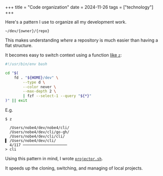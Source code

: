 +++
title = "Code organization"
date = 2024-11-26
tags = ["technology"]
+++

Here's a pattern I use to organize all my development work.

```shell
~/dev/{owner}/{repo}
```

This makes understanding _where_ a repository is much easier than having a flat
structure.

It becomes easy to switch context using a function
[like `z`](https://github.com/nobe4/dotfiles/blob/main/functions/z):

```bash
#!/usr/bin/env bash

cd "$(
	fd . "${HOME}/dev" \
		--type d \
		--color never \
		--max-depth 2 \
		| fzf --select-1 --query "${*}"
)" || exit
```

E.g.
```shell
$ z

  /Users/nobe4/dev/nobe4/cli/
  /Users/nobe4/dev/cli/go-gh/
  /Users/nobe4/dev/cli/cli/
▌ /Users/nobe4/dev/cli/
  4/117 ────────────────────
> cli
```

Using this pattern in mind, I wrote
[`projector.sh`](https://github.com/nobe4/projector.sh).

It speeds up the cloning, switching, and managing of local projects.
